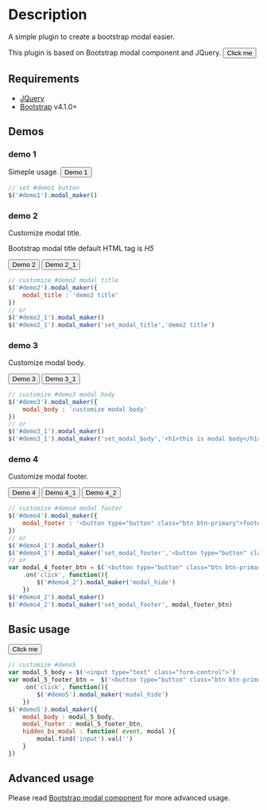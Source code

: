 <link rel="stylesheet" href="https://stackpath.bootstrapcdn.com/bootstrap/4.1.3/css/bootstrap.min.css" integrity="sha384-MCw98/SFnGE8fJT3GXwEOngsV7Zt27NXFoaoApmYm81iuXoPkFOJwJ8ERdknLPMO" crossorigin="anonymous">

# Description

A simple plugin to create a bootstrap modal easier.

This plugin is based on Bootstrap modal component and JQuery.
<button type="button" class="btn btn-primary" id="demo0">Click me</button>

## Requirements
*   [JQuery](https://jquery.com/)
*   [Bootstrap](http://getbootstrap.com/) v4.1.0+

## Demos
### demo 1
Simeple usage. <button type="button" class="btn btn-primary" id="demo1">Demo 1</button>
```js
// set #demo1 button
$('#demo1').modal_maker()
```

### demo 2
Customize modal title. 

Bootstrap modal title default HTML tag is _H5_


<button type="button" class="btn btn-primary" id="demo2">Demo 2</button> 
<button type="button" class="btn btn-primary" id="demo2_1">Demo 2_1</button>

```js
// customize #demo2 modal title
$('#demo2').modal_maker({
    modal_title : 'demo2 title'
})
// or 
$('#demo2_1').modal_maker()
$('#demo2_1').modal_maker('set_modal_title','demo2 title')
```

### demo 3
Customize modal body. 

<button type="button" class="btn btn-primary" id="demo3">Demo 3</button>
 <button type="button" class="btn btn-primary" id="demo3_1">Demo 3_1</button>

```js
// customize #demo3 modal body
$('#demo3').modal_maker({
    modal_body : 'customize modal body'
})
// or 
$('#demo3_1').modal_maker()
$('#demo3_1').modal_maker('set_modal_body','<h1>this is modal body</h1>')
```

### demo 4
Customize modal footer. 

<button type="button" class="btn btn-primary" id="demo4">Demo 4</button>
 <button type="button" class="btn btn-primary" id="demo4_1">Demo 4_1</button>
 <button type="button" class="btn btn-primary" id="demo4_2">Demo 4_2</button>

```js
// customize #demo4 modal footer
$('#demo4').modal_maker({
    modal_footer : '<button type="button" class="btn btn-primary">footer button</button>'
})
// or 
$('#demo4_1').modal_maker()
$('#demo4_1').modal_maker('set_modal_footer','<button type="button" class="btn btn-primary">footer button</button>')
// or 
var modal_4_footer_btn = $('<button type="button" class="btn btn-primary">footer button</button>')
    .on('click', function(){
        $('#demo4_2').modal_maker('modal_hide')
    })
$('#demo4_2').modal_maker()
$('#demo4_2').modal_maker('set_modal_footer', modal_footer_btn)
```


## Basic usage
<button type="button" class="btn btn-primary" id="demo5">Click me</button>

```js
// customize #demo5 
var modal_5_body = $('<input type="text" class="form-control">')
var modal_5_footer_btn =  $('<button type="button" class="btn btn-primary">footer button</button>')
    .on('click', function(){
        $('#demo5').modal_maker('modal_hide')
    })
$('#demo5').modal_maker({
    modal_body : modal_5_body,
    modal_footer : modal_5_footer_btn,
    hidden_bs_modal : function( event, modal ){   
        modal.find('input').val('')
    }
})
```

## Advanced usage
Please read [Bootstrap modal component](https://getbootstrap.com/docs/4.1/components/modal/) for more advanced usage.

<!-- Optional JavaScript -->
<!-- jQuery first, then Popper.js, then Bootstrap JS -->
<script src="https://code.jquery.com/jquery-3.3.1.slim.min.js" integrity="sha384-q8i/X+965DzO0rT7abK41JStQIAqVgRVzpbzo5smXKp4YfRvH+8abtTE1Pi6jizo" crossorigin="anonymous"></script>
<script src="https://cdnjs.cloudflare.com/ajax/libs/popper.js/1.14.3/umd/popper.min.js" integrity="sha384-ZMP7rVo3mIykV+2+9J3UJ46jBk0WLaUAdn689aCwoqbBJiSnjAK/l8WvCWPIPm49" crossorigin="anonymous"></script>
<script src="https://stackpath.bootstrapcdn.com/bootstrap/4.1.3/js/bootstrap.min.js" integrity="sha384-ChfqqxuZUCnJSK3+MXmPNIyE6ZbWh2IMqE241rYiqJxyMiZ6OW/JmZQ5stwEULTy" crossorigin="anonymous"></script>
<script src="modal_maker.js"></script>   

<script>
    $( document ).ready(function() {
        /// set #demo0 button
        $('#demo0').modal_maker()
        $('#demo1').modal_maker()

        $('#demo2').modal_maker({
            modal_title : 'customize modal title'
        })       
        $('#demo2_1').modal_maker(); 
        $('#demo2_1').modal_maker('set_modal_title','demo2 title')

        // customize #demo3 modal body
        $('#demo3').modal_maker({
            modal_body : 'customize modal body'
        })// or 
        $('#demo3_1').modal_maker()
        $('#demo3_1').modal_maker('set_modal_body','<h1>this is modal body</h1>')

        // customize #demo4 modal footer
        $('#demo4').modal_maker({
            modal_footer : '<button type="button" class="btn btn-primary">footer button</button>'
        })
        // or 
        $('#demo4_1').modal_maker()
        $('#demo4_1').modal_maker('set_modal_footer','<button type="button" class="btn btn-primary">footer button</button>')
        // or 
        var modal_4_footer_btn = $('<button type="button" class="btn btn-primary">footer button</button>')
            .on('click', function(){
                $('#demo4_2').modal_maker('modal_hide')
            })
        $('#demo4_2').modal_maker()
        $('#demo4_2').modal_maker('set_modal_footer', modal_footer_btn)

        
        // customize #demo5 
        var modal_5_body = $('<input type="text" class="form-control">')
        var modal_5_footer_btn =  $('<button type="button" class="btn btn-primary">footer button</button>')
            .on('click', function(){
                $('#demo5').modal_maker('modal_hide')
            })
        $('#demo5').modal_maker({
            modal_body : modal_5_body,
            modal_footer : modal_5_footer_btn,
            hidden_bs_modal : function( event, modal ){   
                modal.find('input').val('')
            }
        })
    })

</script>
